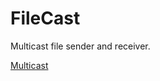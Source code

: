 # FileCast

Multicast file sender and receiver.

[Multicast](https://www.baeldung.com/java-broadcast-multicast)